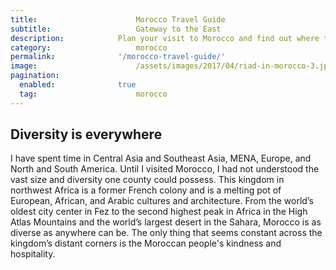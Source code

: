 ```yaml
---
title:						Morocco Travel Guide
subtitle:					Gateway to the East
description:			Plan your visit to Morocco and find out where to go and what to do in Morocco. Read about itineraries, activities, places to stay and travel essentials.
category:					morocco
permalink: 				'/morocco-travel-guide/'
image:						/assets/images/2017/04/riad-in-morocco-3.jpg
pagination: 
  enabled: 				true
  tag: 						morocco
---
```


## Diversity is everywhere

I have spent time in Central Asia and Southeast Asia, MENA, Europe, and North and South America. Until I visited Morocco, I had not understood the vast size and diversity one county could possess. This kingdom in northwest Africa is a former French colony and is a melting pot of European, African, and Arabic cultures and architecture. From the world’s oldest city center in Fez to the second highest peak in Africa in the High Atlas Mountains and the world’s largest desert in the Sahara, Morocco is as diverse as anywhere can be. The only thing that seems constant across the kingdom’s distant corners is the Moroccan people's kindness and hospitality.